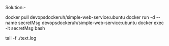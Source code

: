 Solution:-

docker pull devopsdockeruh/simple-web-service:ubuntu
docker run -d  --name secretMsg devopsdockeruh/simple-web-service:ubuntu
docker exec -it secretMsg bash

tail -f ./text.log
